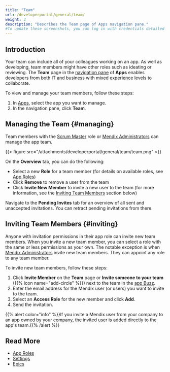 ```yaml
---
title: "Team"
url: /developerportal/general/team/
weight: 3
description: "Describes the Team page of Apps navigation pane."
#To update these screenshots, you can log in with credentials detailed in How to Update Screenshots Using Team Apps.
---
```


## Introduction

Your team can include all of your colleagues working on an app. As well as developing, team members might have other roles such as ideating or reviewing. The **Team** page in the [navigation pane](/developerportal/#navigation-pane) of **Apps** enables developers from both IT and business with mixed experience levels to collaborate.

To view and manage your team members, follow these steps:

1. In [Apps](https://sprintr.home.mendix.com), select the app you want to manage.
2. In the navigation pane, click **Team**.

## Managing the Team {#managing}

Team members with the [Scrum Master](/developerportal/general/app-roles/#team-roles) role or [Mendix Administrators](/control-center/company-settings/#mendix-admins) can manage the app team.

{{< figure src="/attachments/developerportal/general/team/team.png" >}}

On the **Overview** tab, you can do the following:

* Select a new **Role** for a team member (for details on available roles, see [App Roles](/developerportal/general/app-roles/))
* Click **Remove** to remove a user from the team
* Click **Invite New Member** to invite a new user to the team (for more information, see the [Inviting Team Members](#inviting) section below)

Navigate to the **Pending Invites** tab for an overview of all sent and unaccepted invitations. You can retract pending invitations from there.

## Inviting Team Members {#inviting}

Anyone with invitation permissions in their app role can invite new team members. When you invite a new team member, you can select a role with the same or less permissions as your own. The notable exception is when [Mendix Administrators](/control-center/company-settings/#mendix-admins) invite new team members. They can appoint any role to any team member.

To invite new team members, follow these steps:

1. Click **Invite Member** on the **Team** page or **Invite someone to your team** ({{% icon name="add-circle" %}}) next to the team in the [app Buzz](/developerportal/general/buzz/).
2. Enter the email address for the Mendix user (or users) you want to invite to the team.
3. Select an **Access Role** for the new member and click **Add**.
4. Send the invitation.

{{% alert color="info" %}}If you invite a Mendix user from your company to an app owned by your company, the invited user is added directly to the app's team.{{% /alert %}}

## Read More

* [App Roles](/developerportal/general/app-roles/)
* [Settings](/developerportal/settings/)
* [Epics](/developerportal/project-management/epics/)
